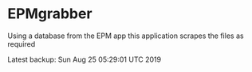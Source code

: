 # EPMgrabber
Using a database from the EPM app this application scrapes the files as required


Latest backup: Sun Aug 25 05:29:01 UTC 2019
